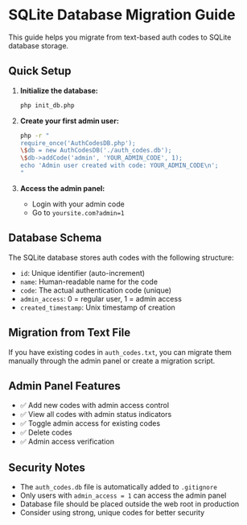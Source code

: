 # SQLite Database Migration Guide

This guide helps you migrate from text-based auth codes to SQLite database storage.

## Quick Setup

1. **Initialize the database:**
   ```bash
   php init_db.php
   ```

2. **Create your first admin user:**
   ```bash
   php -r "
   require_once('AuthCodesDB.php');
   \$db = new AuthCodesDB('./auth_codes.db');
   \$db->addCode('admin', 'YOUR_ADMIN_CODE', 1);
   echo 'Admin user created with code: YOUR_ADMIN_CODE\n';
   "
   ```

3. **Access the admin panel:**
   - Login with your admin code
   - Go to `yoursite.com?admin=1`

## Database Schema

The SQLite database stores auth codes with the following structure:

- `id`: Unique identifier (auto-increment)
- `name`: Human-readable name for the code
- `code`: The actual authentication code (unique)
- `admin_access`: 0 = regular user, 1 = admin access
- `created_timestamp`: Unix timestamp of creation

## Migration from Text File

If you have existing codes in `auth_codes.txt`, you can migrate them manually through the admin panel or create a migration script.

## Admin Panel Features

- ✅ Add new codes with admin access control
- ✅ View all codes with admin status indicators  
- ✅ Toggle admin access for existing codes
- ✅ Delete codes
- ✅ Admin access verification

## Security Notes

- The `auth_codes.db` file is automatically added to `.gitignore`
- Only users with `admin_access = 1` can access the admin panel
- Database file should be placed outside the web root in production
- Consider using strong, unique codes for better security